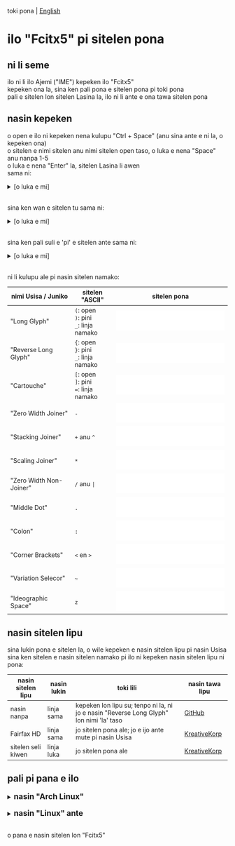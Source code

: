 toki pona | [English](README.en.md)

# ilo "Fcitx5" pi sitelen pona

## ni li seme

ilo ni li ilo Ajemi ("IME") kepeken ilo "Fcitx5" <br>
kepeken ona la, sina ken pali pona e sitelen pona pi toki pona <br>
pali e sitelen lon sitelen Lasina la, ilo ni li ante e ona tawa sitelen pona

## nasin kepeken

o open e ilo ni kepeken nena kulupu "Ctrl + Space" (anu sina ante e ni la, o kepeken ona) <br>
o sitelen e nimi sitelen anu nimi sitelen open taso, o luka e nena "Space" anu nanpa 1-5 <br>
o luka e nena "Enter" la, sitelen Lasina li awen <br>
sama ni:

<details>
<summary>[o luka e mi]</summary>

![Demo](./assets/demo-1.webp)

</details><br>

sina ken wan e sitelen tu sama ni:

<details><summary>[o luka e mi]</summary>

![Demo](./assets/demo-2.webp)

</details><br>

sina ken pali suli e 'pi' e sitelen ante sama ni:

<details><summary>[o luka e mi]</summary>

![Demo](./assets/demo-3.webp)

</details><br>

ni li kulupu ale pi nasin sitelen namako:

| nimi Usisa / Juniko     | sitelen "ASCII"                                 | sitelen pona                                         |
|-------------------------|-------------------------------------------------|------------------------------------------------------|
| "Long Glyph"            | `(`: open <br> `)`: pini <br> `_`: linja namako | ![](./assets/sitelen_pona/long-glyph.svg)            |
| "Reverse Long Glyph"    | `{`: open <br> `}`: pini <br> `_`: linja namako | ![](./assets/sitelen_pona/reverse-long-glyph.svg)    |
| "Cartouche"             | `[`: open <br> `]`: pini <br> `=`: linja namako | ![](./assets/sitelen_pona/cartouche.svg)             |
| "Zero Width Joiner"     | `-`                                             | ![](./assets/sitelen_pona/zero-width-joiner.svg)     |
| "Stacking Joiner"       | `+` anu `^`                                     | ![](./assets/sitelen_pona/stacking-joiner.svg)       |
| "Scaling Joiner"        | `*`                                             | ![](./assets/sitelen_pona/scaling-joiner.svg)        |
| "Zero Width Non-Joiner" | `/` anu `\|`                                    | ![](./assets/sitelen_pona/zero-width-non-joiner.svg) |
| "Middle Dot"            | `.`                                             | ![](./assets/sitelen_pona/middle-dot.svg)            |
| "Colon"                 | `:`                                             | ![](./assets/sitelen_pona/colon.svg)                 |
| "Corner Brackets"       | `<` en `>`                                      | ![](./assets/sitelen_pona/corner-brackets.svg)       |
| "Variation Selecor"     | `~`                                             | ![](./assets/sitelen_pona/variation-selector.svg)    |
| "Ideographic Space"     | `z`                                             | ![](./assets/sitelen_pona/ideographic-space.svg)     |


## nasin sitelen lipu

sina lukin pona e sitelen la, o wile kepeken e nasin sitelen lipu pi nasin Usisa <br>
sina ken sitelen e nasin sitelen namako pi ilo ni kepeken nasin sitelen lipu ni pona:

| nasin sitelen lipu | nasin lukin | toki lili                                                                               | nasin tawa lipu                                                               |
|--------------------|-------------|-----------------------------------------------------------------------------------------|-------------------------------------------------------------------------------|
| nasin nanpa        | linja sama  | kepeken lon lipu su; tenpo ni la, ni jo e nasin "Reverse Long Glyph" lon nimi 'la' taso | [GitHub](https://github.com/ETBCOR/nasin-nanpa)                               |
| Fairfax HD         | linja sama  | jo sitelen pona ale; jo e ijo ante mute pi nasin Usisa                                  | [KreativeKorp](https://www.kreativekorp.com/software/fonts/fairfaxhd/)        |
| sitelen seli kiwen | linja luka  | jo sitelen pona ale                                                                     | [KreativeKorp](https://www.kreativekorp.com/software/fonts/sitelenselikiwen/) |

## pali pi pana e ilo

<details>
<summary><span style="font-size: 1.25em; font-weight: bold;">nasin "Arch Linux"</span></summary>

o kepeken poki `fcitx5-sitelen-pona` tan poki tomo "[Arch User Repository](https://aur.archlinux.org/packages/fcitx5-sitelen-pona)" sama ni:
```
yay -S fcitx5-sitelen-pona
```

anu kepeken "Yay" ala sama ni:
```
git clone https://aur.archlinux.org/fcitx5-sitelen-pona.git
cd fcitx5-sitelen-pona
makepkg -si
```

</details><br>

<details>
<summary><span style="font-size: 1.25em; font-weight: bold;">nasin "Linux" ante</span></summary>

ilo ni li wile e ilo ante <br>
ona li `libime` (tawa pali pi lipu ".dict" taso) li `fcitx5-chinese-addons` li `fcitx5` (sina awen sona)

o pana e ilo ante <br>
o pali sama e poki "Git" ni <br>
o open e lipu "install.sh" <br>
o kepeken nasin "Sudo" la, o pana e ilo tawa jan ale pi ilo sona ni <br>
sama ni:
```
git clone https://github.com/Toastberries/fcitx5-sitelen-pona.git
cd fcitx5-sitelen-pona
sudo ./install.sh
```

</details><br>

o pana e nasin sitelen lon "Fcitx5"
